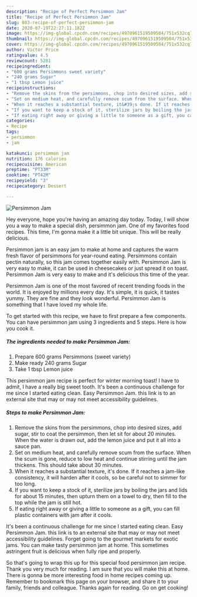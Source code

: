 ```yaml
---
description: "Recipe of Perfect Persimmon Jam"
title: "Recipe of Perfect Persimmon Jam"
slug: 803-recipe-of-perfect-persimmon-jam
date: 2020-07-19T22:27:11.182Z
image: https://img-global.cpcdn.com/recipes/4970961519509504/751x532cq70/persimmon-jam-recipe-main-photo.jpg
thumbnail: https://img-global.cpcdn.com/recipes/4970961519509504/751x532cq70/persimmon-jam-recipe-main-photo.jpg
cover: https://img-global.cpcdn.com/recipes/4970961519509504/751x532cq70/persimmon-jam-recipe-main-photo.jpg
author: Victor Price
ratingvalue: 4.5
reviewcount: 5281
recipeingredient:
- "600 grams Persimmons sweet variety"
- "240 grams Sugar"
- "1 tbsp Lemon juice"
recipeinstructions:
- "Remove the skins from the persimmons, chop into desired sizes, add sugar, stir to coat the persimmon, then let sit for about 20 minutes. When the water is drawn out, add the lemon juice and put it all into a sauce pan."
- "Set on medium heat, and carefully remove scum from the surface. When the scum is gone, reduce to low heat and continue stirring until the jam thickens. This should take about 30 minutes."
- "When it reaches a substantial texture, it&#39;s done. If it reaches a jam-like consistency, it will harden after it cools, so be careful not to simmer for too long."
- "If you want to keep a stock of it, sterilize jars by boiling the jars and lids for about 15 minutes, then upturn them on a towel to dry, then fill to the top while the jam is still hot."
- "If eating right away or giving a little to someone as a gift, you can fill plastic containers with jam after it cools."
categories:
- Recipe
tags:
- persimmon
- jam

katakunci: persimmon jam 
nutrition: 176 calories
recipecuisine: American
preptime: "PT33M"
cooktime: "PT42M"
recipeyield: "3"
recipecategory: Dessert

---
```



![Persimmon Jam](https://img-global.cpcdn.com/recipes/4970961519509504/751x532cq70/persimmon-jam-recipe-main-photo.jpg)

Hey everyone, hope you're having an amazing day today. Today, I will show you a way to make a special dish, persimmon jam. One of my favorites food recipes. This time, I'm gonna make it a little bit unique. This will be really delicious.

Persimmon jam is an easy jam to make at home and captures the warm fresh flavor of persimmons for year-round eating. Persimmons contain pectin naturally, so this jam comes together easily with. Persimmon Jam is very easy to make, it can be used in cheesecakes or just spread it on toast. Persimmon Jam is very easy to make and it&#39;s delicious this time of the year.

Persimmon Jam is one of the most favored of recent trending foods in the world. It is enjoyed by millions every day. It's simple, it is quick, it tastes yummy. They are fine and they look wonderful. Persimmon Jam is something that I have loved my whole life.


To get started with this recipe, we have to first prepare a few components. You can have persimmon jam using 3 ingredients and 5 steps. Here is how you cook it.

<!--inarticleads1-->

##### The ingredients needed to make Persimmon Jam:

1. Prepare 600 grams Persimmons (sweet variety)
1. Make ready 240 grams Sugar
1. Take 1 tbsp Lemon juice


This persimmon jam recipe is perfect for winter morning toast! I have to admit, I have a really big sweet tooth. It&#39;s been a continuous challenge for me since I started eating clean. Easy Persimmon Jam. this link is to an external site that may or may not meet accessibility guidelines. 

<!--inarticleads2-->

##### Steps to make Persimmon Jam:

1. Remove the skins from the persimmons, chop into desired sizes, add sugar, stir to coat the persimmon, then let sit for about 20 minutes. When the water is drawn out, add the lemon juice and put it all into a sauce pan.
1. Set on medium heat, and carefully remove scum from the surface. When the scum is gone, reduce to low heat and continue stirring until the jam thickens. This should take about 30 minutes.
1. When it reaches a substantial texture, it&#39;s done. If it reaches a jam-like consistency, it will harden after it cools, so be careful not to simmer for too long.
1. If you want to keep a stock of it, sterilize jars by boiling the jars and lids for about 15 minutes, then upturn them on a towel to dry, then fill to the top while the jam is still hot.
1. If eating right away or giving a little to someone as a gift, you can fill plastic containers with jam after it cools.


It&#39;s been a continuous challenge for me since I started eating clean. Easy Persimmon Jam. this link is to an external site that may or may not meet accessibility guidelines. Forget going to the gourmet markets for exotic jams. You can make tasty persimmon jam at home. This sometimes astringent fruit is delicious when fully ripe and properly. 

So that's going to wrap this up for this special food persimmon jam recipe. Thank you very much for reading. I am sure that you will make this at home. There is gonna be more interesting food in home recipes coming up. Remember to bookmark this page on your browser, and share it to your family, friends and colleague. Thanks again for reading. Go on get cooking!
